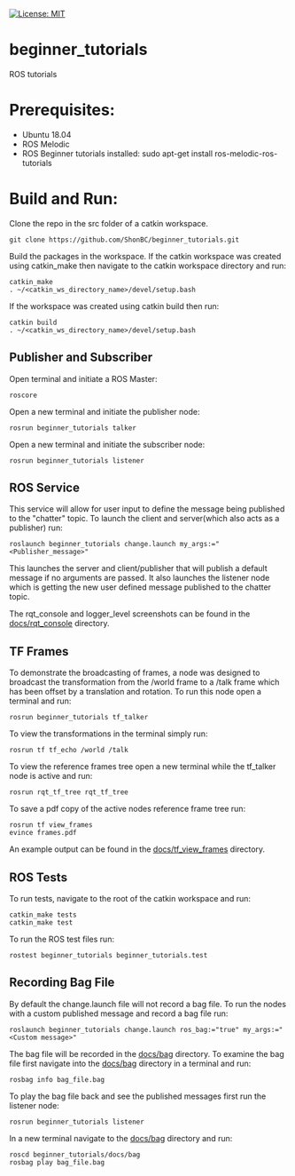 [![License: MIT](https://img.shields.io/badge/License-MIT-green.svg)](https://opensource.org/licenses/MIT)

# beginner_tutorials
ROS tutorials

# Prerequisites:
- Ubuntu 18.04
- ROS Melodic
- ROS Beginner tutorials installed:
    sudo apt-get install ros-melodic-ros-tutorials

# Build and Run:
Clone the repo in the src folder of a catkin workspace.

    git clone https://github.com/ShonBC/beginner_tutorials.git

Build the packages in the workspace. 
If the catkin workspace was created using catkin_make then navigate to the catkin workspace directory and run:

    catkin_make
    . ~/<catkin_ws_directory_name>/devel/setup.bash

If the workspace was created using catkin build then run:

    catkin build
    . ~/<catkin_ws_directory_name>/devel/setup.bash

## Publisher and Subscriber
Open terminal and initiate a ROS Master:

    roscore

Open a new terminal and initiate the publisher node:

    rosrun beginner_tutorials talker 

Open a new terminal and initiate the subscriber node:

    rosrun beginner_tutorials listener 

## ROS Service
This service will allow for user input to define the message being published to the "chatter" topic. 
To launch the client and server(which also acts as a publisher) run:

    roslaunch beginner_tutorials change.launch my_args:="<Publisher_message>"

This launches the server and client/publisher that will publish a default message if no arguments are passed. It also launches the listener node which is getting the new user defined message published to the chatter topic.

The rqt_console and logger_level screenshots can be found in the [docs/rqt_console](docs/rqt_console) directory. 

## TF Frames
To demonstrate the broadcasting of frames, a node was designed to broadcast the transformation from the /world frame to a /talk frame which has been offset by a translation and rotation. To run this node open a terminal and run:

    rosrun beginner_tutorials tf_talker

To view the transformations in the terminal simply run:

    rosrun tf tf_echo /world /talk

To view the reference frames tree open a new terminal while the tf_talker node is active and run:

    rosrun rqt_tf_tree rqt_tf_tree

To save a pdf copy of the active nodes reference frame tree run:

    rosrun tf view_frames 
    evince frames.pdf 

An example output can be found in the [docs/tf_view_frames](docs/tf_view_frames) directory.

## ROS Tests
To run tests, navigate to the root of the catkin workspace and run:

    catkin_make tests
    catkin_make test

To run the ROS test files run:

    rostest beginner_tutorials beginner_tutorials.test 

## Recording Bag File
By default the change.launch file will not record a bag file. To run the nodes with a custom published message and record a bag file run:

    roslaunch beginner_tutorials change.launch ros_bag:="true" my_args:="<Custom message>"

The bag file will be recorded in the [docs/bag](docs/bag) directory. To examine the bag file first navigate into the [docs/bag](docs/bag) directory in a terminal and run:

    rosbag info bag_file.bag

To play the bag file back and see the published messages first run the listener node:

    rosrun beginner_tutorials listener

In a new terminal navigate to the [docs/bag](docs/bag) directory and run:

    roscd beginner_tutorials/docs/bag
    rosbag play bag_file.bag
